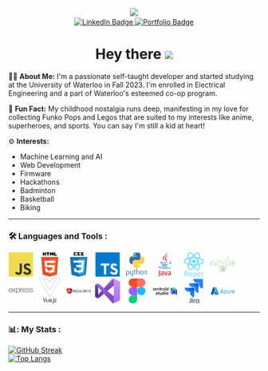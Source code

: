 <div align="center">
  <div id="header">
    <img src="https://media.giphy.com/media/v1.Y2lkPTc5MGI3NjExbm1wa3RxYWgzeHpia3lsdnF5NGk4ZzVtY3YzZnI2aWJnZWdsb2I2ayZlcD12MV9pbnRlcm5hbF9naWZfYnlfaWQmY3Q9cw/jdPMeyv9rn0hZHh8n9/giphy.gif" width="250"/>
  </div>
  <div id="badges">
    <a href="https://www.linkedin.com/in/tawsif-mayaz-446a4b211/" target="_blank">
      <img src="https://img.shields.io/badge/LinkedIn-blue?style=for-the-badge&logo=linkedin&logoColor=white" alt="LinkedIn Badge"/>
    </a>
    <a href="https://tawsifrm.netlify.app/" target="_blank">
      <img src="https://img.shields.io/badge/Portfolio-orange?style=for-the-badge" alt="Portfolio Badge"/>
    </a>
  </div>
  <h1>
    Hey there
    <img src="https://media.giphy.com/media/hvRJCLFzcasrR4ia7z/giphy.gif" width="30px"/>
  </h1>
</div>



👨‍💻 **About Me:**
I'm a passionate self-taught developer and started studying at the University of Waterloo in Fall 2023. I'm enrolled in Electrical Engineering and a part of Waterloo's esteemed co-op program.

🌟 **Fun Fact:**
My childhood nostalgia runs deep, manifesting in my love for collecting Funko Pops and Legos that are suited to my interests like anime, superheroes, and sports. You can say I'm still a kid at heart!

⚙️ **Interests:**
- Machine Learning and AI
- Web Development
- Firmware
- Hackathons
- Badminton
- Basketball
- Biking

---

### :hammer_and_wrench: Languages and Tools :
<div>
  <img src="https://github.com/devicons/devicon/blob/master/icons/javascript/javascript-original.svg" width="50" height="50"/>&nbsp;
  <img src="https://github.com/devicons/devicon/blob/master/icons/html5/html5-original-wordmark.svg" width="50" height="50"/>&nbsp;
  <img src="https://github.com/devicons/devicon/blob/master/icons/css3/css3-original-wordmark.svg" width="50" height="50"/>&nbsp;
  <img src="https://github.com/devicons/devicon/blob/master/icons/typescript/typescript-original.svg" width="50" height="50"/>&nbsp;
  <img src="https://github.com/devicons/devicon/blob/master/icons/python/python-original-wordmark.svg" width="50" height="50"/>&nbsp;
  <img src="https://github.com/devicons/devicon/blob/master/icons/java/java-original-wordmark.svg" width="50" height="50"/>&nbsp;
  <img src="https://github.com/devicons/devicon/blob/master/icons/react/react-original-wordmark.svg" width="50" height="50"/>&nbsp;
  <img src="https://github.com/devicons/devicon/blob/master/icons/nodejs/nodejs-line-wordmark.svg" width="50" height="50"/>&nbsp;
  <br>
  <img src="https://github.com/devicons/devicon/blob/master/icons/express/express-original-wordmark.svg" width="50" height="50"/>&nbsp;
  <img src="https://github.com/devicons/devicon/blob/master/icons/vuejs/vuejs-line-wordmark.svg" width="50" height="50"/>&nbsp;
  <img src="https://github.com/devicons/devicon/blob/master/icons/angularjs/angularjs-original-wordmark.svg" width="50" height="50"/>&nbsp;
  <img src="https://github.com/devicons/devicon/blob/master/icons/visualstudio/visualstudio-original.svg" width="50" height="50"/>&nbsp;
  <img src="https://github.com/devicons/devicon/blob/master/icons/figma/figma-original.svg" width="50" height="50"/>&nbsp;
  <img src="https://github.com/devicons/devicon/blob/master/icons/androidstudio/androidstudio-original-wordmark.svg" width="50" height="50"/>&nbsp;
  <img src="https://github.com/devicons/devicon/blob/master/icons/jira/jira-original-wordmark.svg" width="50" height="50"/>&nbsp;
  <img src="https://github.com/devicons/devicon/blob/master/icons/azure/azure-original-wordmark.svg" width="50" height="50"/>&nbsp;
</div>

---

### 📊: My Stats :

[![GitHub Streak](http://github-readme-streak-stats.herokuapp.com?user=tawsifrm&theme=dark&background=000000)](https://git.io/streak-stats)
<br>
[![Top Langs](https://github-readme-stats.vercel.app/api/top-langs/?username=tawsifrm&layout=compact&theme=vision-friendly-dark)](https://github.com/anuraghazra/github-readme-stats)
